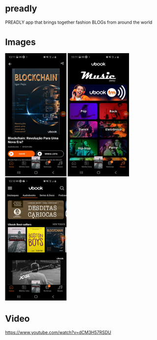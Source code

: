 # preadly
PREADLY app that brings together fashion BLOGs from around the world

# Images
<img src="https://github.com/jorgealbertojas/Ubook/blob/main/imagemBook.jpeg" data-canonical-src="https://github.com/jorgealbertojas/Ubook/blob/main/imagemBook.jpeg" width="200" height="400" />

<img src="https://github.com/jorgealbertojas/Ubook/blob/main/imagemMusic.jpeg" data-canonical-src="https://github.com/jorgealbertojas/Ubook/blob/main/imagemBook.jpeg" width="200" height="400" />

<img src="https://github.com/jorgealbertojas/Ubook/blob/main/ImagemMain.jpeg" data-canonical-src="https://github.com/jorgealbertojas/Ubook/blob/main/imagemBook.jpeg" width="200" height="400" />

# Video
https://www.youtube.com/watch?v=dCM3H57RSDU
